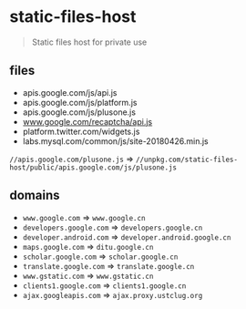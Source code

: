# static-files-host

> Static files host for private use

## files

- apis.google.com/js/api.js
- apis.google.com/js/platform.js
- apis.google.com/js/plusone.js
- www.google.com/recaptcha/api.js
- platform.twitter.com/widgets.js
- labs.mysql.com/common/js/site-20180426.min.js

`//apis.google.com/plusone.js` => `//unpkg.com/static-files-host/public/apis.google.com/js/plusone.js`

## domains

- `www.google.com` => `www.google.cn`
- `developers.google.com` => `developers.google.cn`
- `developer.android.com` => `developer.android.google.cn`
- `maps.google.com` => `ditu.google.cn`
- `scholar.google.com` => `scholar.google.cn`
- `translate.google.com` => `translate.google.cn`
- `www.gstatic.com` => `www.gstatic.cn`
- `clients1.google.com` => `clients1.google.cn`
- `ajax.googleapis.com` => `ajax.proxy.ustclug.org`

